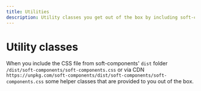 ```yaml
---
title: Utilities
description: Utility classes you get out of the box by including soft-components.css
---
```

# Utility classes

When you include the CSS file from soft-components' `dist` folder `/dist/soft-components/soft-components.css` or via CDN `https://unpkg.com/soft-components/dist/soft-components/soft-components.css` some helper classes that are provided to you out of the box.
